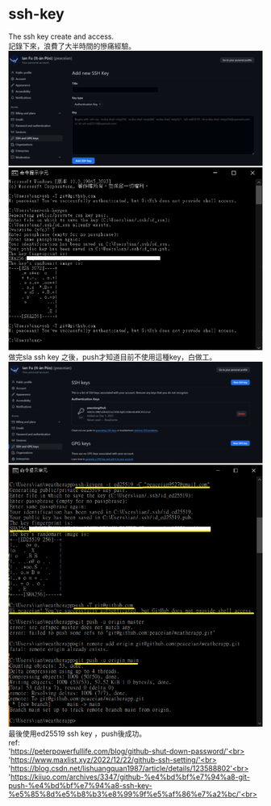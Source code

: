 # ssh-key
The ssh key create and access.<br>
記錄下來，浪費了大半時間的慘痛經驗。<br>
![image](https://github.com/peaceian/ssh-key/blob/main/githubsshkey.png)
![image](https://github.com/peaceian/ssh-key/blob/main/githubsshkeycmd.png)
做完sla ssh key 之後，push才知道目前不使用這種key，白做工。<br>
![image](https://github.com/peaceian/ssh-key/blob/main/githubsshkeyfinish.png)
![image](https://github.com/peaceian/ssh-key/blob/main/sshkeyed25519.png)<br>
最後使用ed25519 ssh key ，push後成功。<br>
ref:<br>
'https://peterpowerfullife.com/blog/github-shut-down-password/'<br>
'https://www.maxlist.xyz/2022/12/22/github-ssh-setting/'<br>
'https://blog.csdn.net/lishuangquan1987/article/details/123588802'<br>
'https://kiiuo.com/archives/3347/github-%e4%bd%bf%e7%94%a8-git-push-%e4%bd%bf%e7%94%a8-ssh-key-%e5%85%8d%e5%b8%b3%e8%99%9f%e5%af%86%e7%a2%bc/'<br>
